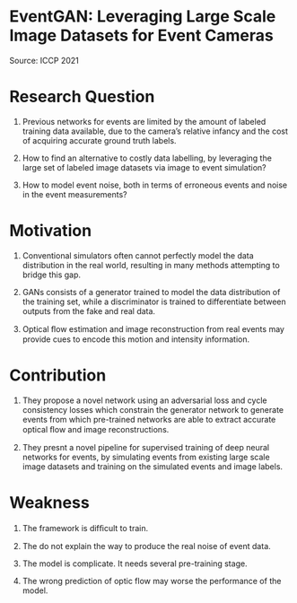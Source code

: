 # EventGAN: Leveraging Large Scale Image Datasets for Event Cameras

Source: ICCP 2021

# Research Question

1) Previous networks for events are limited by the amount of labeled training data available, due to the camera’s relative infancy and the cost of acquiring accurate ground truth labels. 

2) How to find an alternative to costly data labelling, by leveraging the large set of labeled image datasets via image to event simulation? 

3) How to model event noise, both in terms of erroneous events and noise in the event measurements?

# Motivation

1) Conventional simulators often cannot perfectly model the data distribution in the real world, resulting in many methods attempting to bridge this gap.

2) GANs consists of a generator trained to model the data distribution of the training set, while a discriminator is trained to differentiate between outputs from the fake and real data.

3) Optical ﬂow estimation and image reconstruction from real events may provide cues to encode this motion and intensity information.

# Contribution

1) They propose a novel network using an adversarial loss and cycle consistency losses which constrain the generator network to generate events from which pre-trained networks are able to extract accurate optical ﬂow and image reconstructions.

2) They presnt a novel pipeline for supervised training of deep neural networks for events, by simulating events from existing large scale image datasets and training on the simulated events and image labels.

# Weakness

1) The framework is difﬁcult to train.

2) The do not explain the way to produce the real noise of event data.

3) The model is complicate. It needs several pre-training stage. 

4) The wrong prediction of optic flow may worse the performance of the model.
